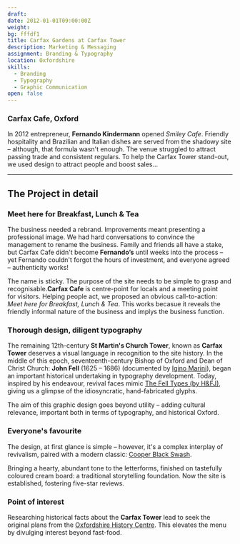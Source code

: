 ```yaml
---
draft:
date: 2012-01-01T09:00:00Z
weight:
bg: fffdf1
title: Carfax Gardens at Carfax Tower
description: Marketing & Messaging
assignment: Branding & Typography
location: Oxfordshire
skills:
  - Branding
  - Typography
  - Graphic Communication
open: false
---
```


### Carfax Cafe, Oxford

In 2012 entrepreneur, **Fernando Kindermann** opened _Smiley&nbsp;Cafe_. Friendly hospitality and Brazilian and Italian dishes are served from the shadowy site – although, that formula wasn't enough. The venue struggled to attract passing trade and consistent regulars. To help the Carfax Tower  stand-out, we used design to attract people and boost&nbsp;sales…

<!--### Preview
    <a ondragstart="return false" style="visibility:hidden;" class="btn portfolioVisibility" data-selector=".cell02" onclick="static();document.getElementById('togglebox').checked = true;">Logo</a> <a ondragstart="return false" style="visibility:hidden;" class="btn portfolioVisibility" data-selector=".cell14" onclick="static();document.getElementById('togglebox').checked = true;">Menu exterior</a> <a ondragstart="return false" style="visibility:hidden;" class="btn portfolioVisibility" data-selector=".cell13" onclick="static();document.getElementById('togglebox').checked = true;">Menu interior</a>
-->

<!--### Visit-->
<!--my link-->

* * *

## The Project in detail

<!--
### UX and code
### Branding and Graphic Communication
-->

### Meet here for Breakfast, Lunch & Tea

The business needed a rebrand. Improvements meant presenting a professional image. We had hard conversations to convince the management to rename the business. Family and friends all have a stake, but Carfax Cafe didn't become **Fernando’s** until weeks into the process – yet Fernando couldn't forgot the hours of investment, and everyone agreed – authenticity works!

The name is sticky. The purpose of the site needs to be simple to grasp <!--for visitors with limited English-->and recognisable.**Carfax&nbsp;Cafe** is centre-point for locals and a meeting point for&nbsp;visitors. Helping people act, we proposed an obvious call-to-action:<!-- was designed into the strap-line --> _Meet here for Breakfast, Lunch & Tea_. This works becasue it reveals the friendly informal nature of the business and implys the business&nbsp;function.

<!-- This is a fast food meetup for passers&nbsp;by. -->

### Thorough design, diligent typography

The remaining 12th-century **St Martin's Church Tower**, known as **Carfax Tower** deserves a visual language in recognition to the site history. In the middle of this epoch, seventeenth-century Bishop of Oxford and Dean of Christ Church: **John Fell** (1625 – 1686) (documented by [Igino Marini](https://iginomarini.com/fell/history/)), began an important historical undertaking in typography development. Today, inspired by his endeavour, revival faces mimic [The Fell Types (by H&FJ)](https://www.typography.com/fonts/historical-allsorts/inside/fell-types/), giving us a glimpse of the idiosyncratic, hand-fabricated glyphs.

The aim of this graphic design goes beyond utility – adding cultural relevance, important both in terms of typography, and historical&nbsp;Oxford.

### Everyone's favourite

The design, at first glance is simple – however, it's a complex interplay of revivalism, paired with a modern classic: [Cooper&nbsp;Black Swash](https://fontsinuse.com/typefaces/7357/cooper-black).

Bringing a hearty, abundant tone to the letterforms, finished on tastefully coloured cream board: a traditional storytelling foundation. Now the site is established, fostering five-star&nbsp;reviews.

### Point of interest

Researching historical facts about the **Carfax Tower** lead to seek the original plans from the [Oxfordshire History Centre](https://goo.gl/maps/acjE8RS4M4U2). This elevates the menu by divulging interest beyond&nbsp;fast-food.
